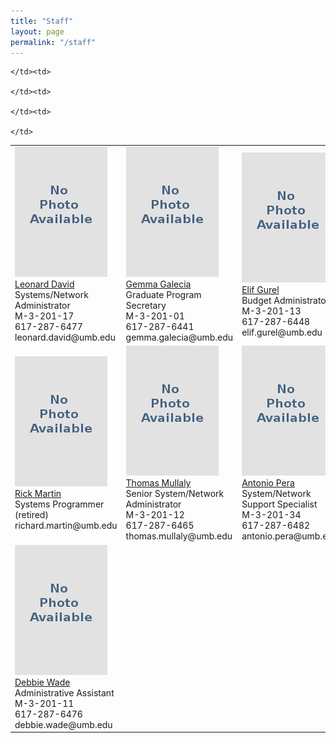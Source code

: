```yaml
---
title: "Staff"
layout: page
permalink: "/staff"
---
```


<table>
  <tr>
    <td>
      <img src="/WEB/images/people/No_Photo_Available.jpg"><br>
      <a href="https://www.cs.umb.edu/people/Leonard_David/" target=_blank>Leonard David</a><br>
      Systems/Network Administrator<br>
      M-3-201-17<br>
      617-287-6477<br>
      leonard.david@umb.edu
    </td>
    <td>
      <img src="/WEB/images/people/No_Photo_Available.jpg"><br>
      <a href="https://www.cs.umb.edu/people/Gemma_Galecia/" target=_blank>Gemma Galecia</a><br>
      Graduate Program Secretary<br>
      M-3-201-01<br>
      617-287-6441<br>
      gemma.galecia@umb.edu
    </td>
    <td>
      <img src="/WEB/images/people/No_Photo_Available.jpg"><br>
      <a href="https://www.cs.umb.edu/people/Elif_Gurel/" target=_blank>Elif Gurel</a><br>
      Budget Administrator<br>
      M-3-201-13<br>
      617-287-6448<br>
      elif.gurel@umb.edu
    </td>
    <td>
      <img src="/WEB/images/people/No_Photo_Available.jpg"><br>
      <a href="https://www.cs.umb.edu/people/John_Lewis/" target=_blank>John Lewis</a><br>
      Budget Administrator (retired)<br>
      john.lewis@umb.edu
    </td>
  </tr>
   <tr>
    <td>
      <img src="/WEB/images/people/No_Photo_Available.jpg"><br>
      <a href="https://www.cs.umb.edu/people/Rick_Martin/" target=_blank>Rick Martin</a><br>
      Systems Programmer (retired)<br>
      richard.martin@umb.edu
    </td>
    <td>
      <img src="/WEB/images/people/No_Photo_Available.jpg"><br>
      <a href="https://www.cs.umb.edu/people/Thomas_Mullaly/" target=_blank>Thomas Mullaly</a><br>
      Senior System/Network Administrator<br>
      M-3-201-12<br>
      617-287-6465<br>
      thomas.mullaly@umb.edu
    </td>
    <td>
      <img src="/WEB/images/people/No_Photo_Available.jpg"><br>
      <a href="https://www.cs.umb.edu/people/Antonio_Pera/" target=_blank>Antonio Pera</a><br>
      System/Network Support Specialist<br>
      M-3-201-34<br>
      617-287-6482<br>
      antonio.pera@umb.edu
    </td>
    <td>
      <img src="/WEB/images/people/William_Perry.jpg"><br>
      <a href="https://www.cs.umb.edu/people/William_Perry/" target=_blank>William Perry</a><br>
      Systems/Network Administrator (retired)<br>
      billcc@cs.umb.edu
    </td>
  </tr>
  </tr>
   <tr>
    <td>
      <img src="/WEB/images/people/No_Photo_Available.jpg"><br>
      <a href="https://www.cs.umb.edu/people/Debbie_Wade/" target=_blank>Debbie Wade</a><br>
      Administrative Assistant<br>
      M-3-201-11<br>
      617-287-6476<br>
      debbie.wade@umb.edu
    </td>
    
    </td><td>
    
    </td><td>
      
    </td><td>
      
    </td>
  </tr>
</table>
